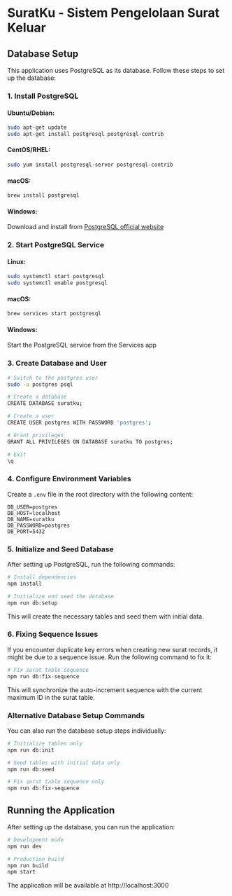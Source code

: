 # SuratKu - Sistem Pengelolaan Surat Keluar

## Database Setup

This application uses PostgreSQL as its database. Follow these steps to set up the database:

### 1. Install PostgreSQL

#### Ubuntu/Debian:
```bash
sudo apt-get update
sudo apt-get install postgresql postgresql-contrib
```

#### CentOS/RHEL:
```bash
sudo yum install postgresql-server postgresql-contrib
```

#### macOS:
```bash
brew install postgresql
```

#### Windows:
Download and install from [PostgreSQL official website](https://www.postgresql.org/download/windows/)

### 2. Start PostgreSQL Service

#### Linux:
```bash
sudo systemctl start postgresql
sudo systemctl enable postgresql
```

#### macOS:
```bash
brew services start postgresql
```

#### Windows:
Start the PostgreSQL service from the Services app

### 3. Create Database and User

```bash
# Switch to the postgres user
sudo -u postgres psql

# Create a database
CREATE DATABASE suratku;

# Create a user
CREATE USER postgres WITH PASSWORD 'postgres';

# Grant privileges
GRANT ALL PRIVILEGES ON DATABASE suratku TO postgres;

# Exit
\q
```

### 4. Configure Environment Variables

Create a `.env` file in the root directory with the following content:

```
DB_USER=postgres
DB_HOST=localhost
DB_NAME=suratku
DB_PASSWORD=postgres
DB_PORT=5432
```

### 5. Initialize and Seed Database

After setting up PostgreSQL, run the following commands:

```bash
# Install dependencies
npm install

# Initialize and seed the database
npm run db:setup
```

This will create the necessary tables and seed them with initial data.

### 6. Fixing Sequence Issues

If you encounter duplicate key errors when creating new surat records, it might be due to a sequence issue. Run the following command to fix it:

```bash
# Fix surat table sequence
npm run db:fix-sequence
```

This will synchronize the auto-increment sequence with the current maximum ID in the surat table.

### Alternative Database Setup Commands

You can also run the database setup steps individually:

```bash
# Initialize tables only
npm run db:init

# Seed tables with initial data only
npm run db:seed

# Fix surat table sequence only
npm run db:fix-sequence
```

## Running the Application

After setting up the database, you can run the application:

```bash
# Development mode
npm run dev

# Production build
npm run build
npm start
```

The application will be available at http://localhost:3000